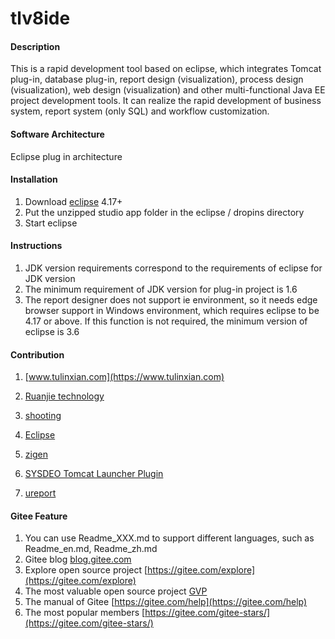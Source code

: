 # tlv8ide

#### Description
This is a rapid development tool based on eclipse, 
which integrates Tomcat plug-in, database plug-in, report design (visualization), process design (visualization), web design (visualization) and other multi-functional Java EE project development tools. 
It can realize the rapid development of business system, report system (only SQL) and workflow customization. 

#### Software Architecture
Eclipse plug in architecture 

#### Installation

1.  Download [eclipse](https://www.eclipse.org/downloads/packages/) 4.17+ 
2.  Put the unzipped studio app folder in the eclipse / dropins directory 
3.  Start eclipse 

#### Instructions

1.  JDK version requirements correspond to the requirements of eclipse for JDK version 
2.  The minimum requirement of JDK version for plug-in project is 1.6 
3.  The report designer does not support ie environment, so it needs edge browser support in Windows environment, which requires eclipse to be 4.17 or above. If this function is not required, the minimum version of eclipse is 3.6 

#### Contribution

1.  [www.tulinxian.com](https://www.tulinxian.com) 

2.  [Ruanjie technology](https://www.yunagile.com/) 

3.  [shooting](https://www.justep.com/) 

4.  [Eclipse](https://www.eclipse.org/) 

5.  [zigen](http://www.ne.jp/asahi/zigen/home/plugin/dbviewer/about_en.html)

6.  [SYSDEO Tomcat Launcher Plugin](http://www.eclipsetotale.com/tomcatPlugin.html) 

7.  [ureport](https://gitee.com/youseries/ureport )



#### Gitee Feature

1.  You can use Readme\_XXX.md to support different languages, such as Readme\_en.md, Readme\_zh.md
2.  Gitee blog [blog.gitee.com](https://blog.gitee.com)
3.  Explore open source project [https://gitee.com/explore](https://gitee.com/explore)
4.  The most valuable open source project [GVP](https://gitee.com/gvp)
5.  The manual of Gitee [https://gitee.com/help](https://gitee.com/help)
6.  The most popular members  [https://gitee.com/gitee-stars/](https://gitee.com/gitee-stars/)

